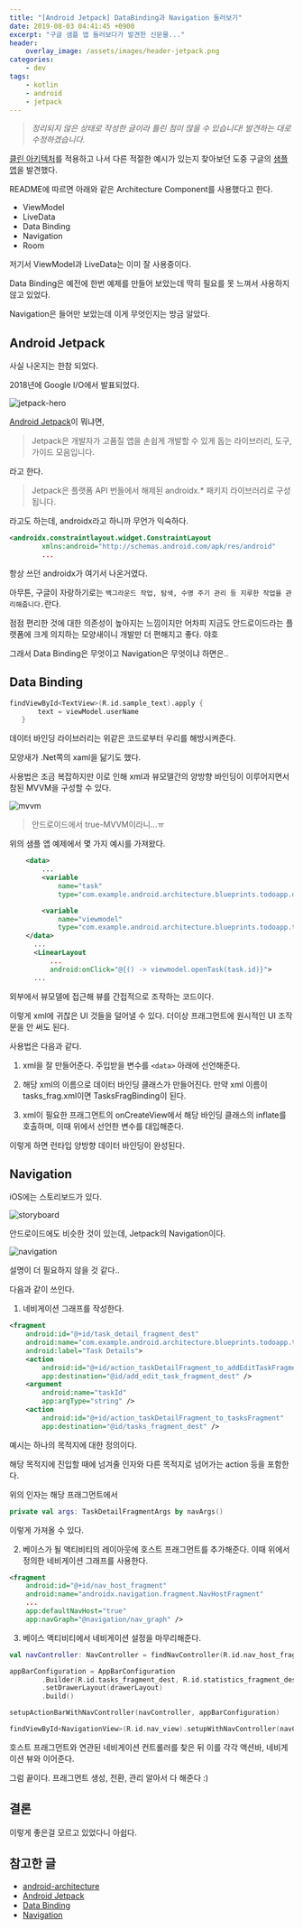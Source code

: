 ```yaml
---
title: "[Android Jetpack] DataBinding과 Navigation 둘러보기"
date: 2019-08-03 04:41:45 +0900
excerpt: "구글 샘플 앱 둘러보다가 발견한 신문물..."
header:
    overlay_image: /assets/images/header-jetpack.png
categories:
    - dev
tags:
    - kotlin
    - android
    - jetpack
---
```


> *정리되지 않은 상태로 작성한 글이라 틀린 점이 많을 수 있습니다! 발견하는 대로 수정하겠습니다.*

[클린 아키텍처]()를 적용하고 나서 다른 적절한 예시가 있는지 찾아보던 도중 구글의 [샘플 앱](https://github.com/googlesamples/android-architecture/tree/usecases)을 발견했다.

README에 따르면 아래와 같은 Architecture Component를 사용했다고 한다.
- ViewModel
- LiveData
- Data Binding
- Navigation
- Room

저기서 ViewModel과 LiveData는 이미 잘 사용중이다.

Data Binding은 예전에 한번 예제를 만들어 보았는데 딱히 필요를 못 느껴서 사용하지 않고 있었다.

Navigation은 들어만 보았는데 이게 무엇인지는 방금 알았다.

## Android Jetpack

사실 나온지는 한참 되었다.

2018년에 Google I/O에서 발표되었다.

![jetpack-hero](/assets/images/jetpack-hero.svg)

[Android Jetpack](https://developer.android.com/jetpack?hl=ko)이 뭐냐면,

> Jetpack은 개발자가 고품질 앱을 손쉽게 개발할 수 있게 돕는 라이브러리, 도구, 가이드 모음입니다.

라고 한다.

> Jetpack은 플랫폼 API 번들에서 해제된 androidx.* 패키지 라이브러리로 구성됩니다.

라고도 하는데, androidx라고 하니까 무언가 익숙하다.

~~~xml
<androidx.constraintlayout.widget.ConstraintLayout
        xmlns:android="http://schemas.android.com/apk/res/android"
        ...
~~~

항상 쓰던 androidx가 여기서 나온거였다.

아무튼, 구글이 자랑하기로는 `백그라운드 작업, 탐색, 수명 주기 관리 등 지루한 작업을 관리해줍니다.`란다.

점점 편리한 것에 대한 의존성이 높아지는 느낌이지만 어차피 지금도 안드로이드라는 플랫폼에 크게 의지하는 모양새이니 개발만 더 편해지고 좋다. 야호

그래서 Data Binding은 무엇이고 Navigation은 무엇이냐 하면은..


## Data Binding

~~~kotlin
findViewById<TextView>(R.id.sample_text).apply {
       text = viewModel.userName
   }
~~~

데이터 바인딩 라이브러리는 위같은 코드로부터 우리를 해방시켜준다.

모양새가 .Net쪽의 xaml을 닮기도 했다.

사용법은 조금 복잡하지만 이로 인해 xml과 뷰모델간의 양방향 바인딩이 이루어지면서 참된 MVVM을 구성할 수 있다.

![mvvm](/assets/images/mvvm.png)
> 안드로이드에서 true-MVVM이라니...ㅠ

위의 샘플 앱 예제에서 몇 가지 예시를 가져왔다.

~~~xml
    <data>
        ...
        <variable
            name="task"
            type="com.example.android.architecture.blueprints.todoapp.data.Task" />

        <variable
            name="viewmodel"
            type="com.example.android.architecture.blueprints.todoapp.tasks.TasksViewModel" />
    </data>
      ...
      <LinearLayout
          ...
          android:onClick="@{() -> viewmodel.openTask(task.id)}">
      ...
~~~

외부에서 뷰모델에 접근해 뷰를 간접적으로 조작하는 코드이다.

이렇게 xml에 귀찮은 UI 것들을 덜어낼 수 있다. 더이상 프래그먼트에 원시적인 UI 조작문을 안 써도 된다.

사용법은 다음과 같다.

1. xml을 잘 만들어준다. 주입받을 변수를 `<data>` 아래에 선언해준다.

2. 해당 xml의 이름으로 데이터 바인딩 클래스가 만들어진다. 만약 xml 이름이 tasks_frag.xml이면 TasksFragBinding이 된다.

3. xml이 필요한 프래그먼트의 onCreateView에서 해당 바인딩 클래스의 inflate를 호출하며, 이때 위에서 선언한 변수를 대입해준다.

이렇게 하면 런타입 양방향 데이터 바인딩이 완성된다.


## Navigation

iOS에는 스토리보드가 있다.

![storyboard](/assets/images/ios-storyboard.png)

안드로이드에도 비슷한 것이 있는데, Jetpack의 Navigation이다.

![navigation](/assets/images/navigation.png)

설명이 더 필요하지 않을 것 같다..

다음과 같이 쓰인다.

1. 네비게이션 그래프를 작성한다.

~~~xml
<fragment
    android:id="@+id/task_detail_fragment_dest"
    android:name="com.example.android.architecture.blueprints.todoapp.taskdetail.TaskDetailFragment"
    android:label="Task Details">
    <action
        android:id="@+id/action_taskDetailFragment_to_addEditTaskFragment"
        app:destination="@id/add_edit_task_fragment_dest" />
    <argument
        android:name="taskId"
        app:argType="string" />
    <action
        android:id="@+id/action_taskDetailFragment_to_tasksFragment"
        app:destination="@id/tasks_fragment_dest" />
~~~

예시는 하나의 목적지에 대한 정의이다.

해당 목적지에 진입할 때에 넘겨줄 인자와 다른 목적지로 넘어가는 action 등을 포함한다.

위의 인자는 해당 프래그먼트에서
~~~kotlin
private val args: TaskDetailFragmentArgs by navArgs()
~~~
이렇게 가져올 수 있다.

2. 베이스가 될 액티비티의 레이아웃에 호스트 프래그먼트를 추가해준다. 이때 위에서 정의한 네비게이션 그래프를 사용한다.

~~~xml
<fragment
    android:id="@+id/nav_host_fragment"
    android:name="androidx.navigation.fragment.NavHostFragment"
    ...
    app:defaultNavHost="true"
    app:navGraph="@navigation/nav_graph" />
~~~

3. 베이스 액티비티에서 네비게이션 설정을 마무리해준다.

~~~kotlin
val navController: NavController = findNavController(R.id.nav_host_fragment)

appBarConfiguration = AppBarConfiguration
        .Builder(R.id.tasks_fragment_dest, R.id.statistics_fragment_dest)
        .setDrawerLayout(drawerLayout)
        .build()

setupActionBarWithNavController(navController, appBarConfiguration)

findViewById<NavigationView>(R.id.nav_view).setupWithNavController(navController)
~~~

호스트 프래그먼트와 연관된 네비게이션 컨트롤러를 찾은 뒤 이를 각각 액션바, 네비게이션 뷰와 이어준다.

그럼 끝이다. 프래그먼트 생성, 전환, 관리 알아서 다 해준다 :)


## 결론

이렇게 좋은걸 모르고 있었다니 아쉽다.

## 참고한 글

- [android-architecture](https://github.com/googlesamples/android-architecture/tree/usecases)
- [Android Jetpack](https://developer.android.com/jetpack?hl=ko)
- [Data Binding](https://developer.android.com/topic/libraries/data-binding/?hl=ko)
- [Navigation](https://developer.android.com/guide/navigation/?hl=ko)
